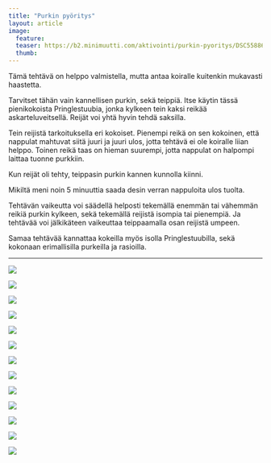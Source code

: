 ```yaml
---
title: "Purkin pyöritys"
layout: article
image:
  feature:
  teaser: https://b2.minimuutti.com/aktivointi/purkin-pyoritys/DSC55886%20-%20Copy-245px.jpg
  thumb:
---
```


Tämä tehtävä on helppo valmistella, mutta antaa koiralle kuitenkin mukavasti haastetta. 

Tarvitset tähän vain kannellisen purkin, sekä teippiä. Itse käytin tässä pienikokoista Pringlestuubia, jonka kylkeen tein kaksi reikää askarteluveitsellä. Reijät voi yhtä hyvin tehdä saksilla.

Tein reijistä tarkoituksella eri kokoiset. Pienempi reikä on sen kokoinen, että nappulat mahtuvat siitä juuri ja juuri ulos, jotta tehtävä ei ole koiralle liian helppo. Toinen reikä taas on hieman suurempi, jotta nappulat on halpompi laittaa tuonne purkkiin.

Kun reijät oli tehty, teippasin purkin kannen kunnolla kiinni.

Mikiltä meni noin 5 minuuttia saada desin verran nappuloita ulos tuolta.

Tehtävän vaikeutta voi säädellä helposti tekemällä enemmän tai vähemmän reikiä purkin kylkeen, sekä tekemällä reijistä isompia tai pienempiä. Ja tehtävää voi jälkikäteen vaikeuttaa teippaamalla osan reijistä umpeen.

Samaa tehtävää kannattaa kokeilla myös isolla Pringlestuubilla, sekä kokonaan erimallisilla purkeilla ja rasioilla.

---

![](https://b2.minimuutti.com/aktivointi/purkin-pyoritys/DSC55878-800px.jpg)

![](https://b2.minimuutti.com/aktivointi/purkin-pyoritys/DSC55886%20-%20Copy-800px.jpg)

![](https://b2.minimuutti.com/aktivointi/purkin-pyoritys/DSC55887-800px.jpg)

![](https://b2.minimuutti.com/aktivointi/purkin-pyoritys/DSC55948-800px.jpg)

![](https://b2.minimuutti.com/aktivointi/purkin-pyoritys/DSC55950-800px.jpg)

![](https://b2.minimuutti.com/aktivointi/purkin-pyoritys/DSC55953-800px.jpg)

![](https://b2.minimuutti.com/aktivointi/purkin-pyoritys/DSC55875-800px.jpg)

![](https://b2.minimuutti.com/aktivointi/purkin-pyoritys/DSC57567_-800px.jpg)

![](https://b2.minimuutti.com/aktivointi/purkin-pyoritys/DSC57603-800px.jpg)

![](https://b2.minimuutti.com/aktivointi/purkin-pyoritys/DSC57612-800px.jpg)

![](https://b2.minimuutti.com/aktivointi/purkin-pyoritys/DS03785-800px.jpg)

![](https://b2.minimuutti.com/aktivointi/purkin-pyoritys/DS03809-800px.jpg)

![](https://b2.minimuutti.com/aktivointi/purkin-pyoritys/DS03811-800px.jpg)
